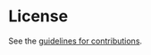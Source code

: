 # License

See the
[guidelines for contributions](https://github.com/squarooticus/draft-krose-participation/blob/master/CONTRIBUTING.md).
